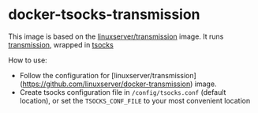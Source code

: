 # docker-tsocks-transmission

This image is based on the [linuxserver/transmission](https://github.com/linuxserver/docker-transmission) image.
It runs [transmission](https://transmissionbt.com/), wrapped in [tsocks](http://tsocks.sourceforge.net/)

How to use:

* Follow the configuration for [linuxserver/transmission] (https://github.com/linuxserver/docker-transmission) image.
* Create tsocks configuration file in ```/config/tsocks.conf``` (default location), or set the ```TSOCKS_CONF_FILE``` to your most convenient location
